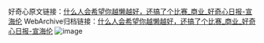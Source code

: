 好奇心原文链接：[什么人会希望你越懒越好，还搞了个比赛_商业_好奇心日报-宣海伦](https://www.qdaily.com/articles/8858.html)
WebArchive归档链接：[什么人会希望你越懒越好，还搞了个比赛_商业_好奇心日报-宣海伦](http://web.archive.org/web/20181001162452/http://www.qdaily.com:80/articles/8858.html)
![image](http://ww3.sinaimg.cn/large/007d5XDpgy1g3vdzwytthj30u041v4qp)